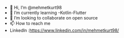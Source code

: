 - 👋 Hi, I’m @mehmetkurt98
- 🌱 I’m currently learning -Kotlin-Flutter
- 💞️ I’m looking to collaborate on open source
- 📫 How to reach me 
- Linkedln :https://www.linkedin.com/in/mehmetkurt98/

<!---
mehmetkurt98/mehmetkurt98 is a ✨ special ✨ repository because its `README.md` (this file) appears on your GitHub profile.
You can click the Preview link to take a look at your changes.
--->
